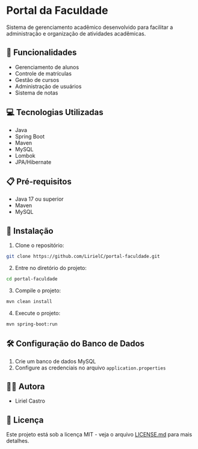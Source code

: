 # Portal da Faculdade

Sistema de gerenciamento acadêmico desenvolvido para facilitar a administração e organização de atividades acadêmicas.

## 🚀 Funcionalidades

- Gerenciamento de alunos
- Controle de matrículas
- Gestão de cursos
- Administração de usuários
- Sistema de notas

## 💻 Tecnologias Utilizadas

- Java
- Spring Boot
- Maven
- MySQL
- Lombok
- JPA/Hibernate

## 📋 Pré-requisitos

- Java 17 ou superior
- Maven
- MySQL

## 🔧 Instalação

1. Clone o repositório:
```bash
git clone https://github.com/LirielC/portal-faculdade.git
```

2. Entre no diretório do projeto:
```bash
cd portal-faculdade
```

3. Compile o projeto:
```bash
mvn clean install
```

4. Execute o projeto:
```bash
mvn spring-boot:run
```

## 🛠️ Configuração do Banco de Dados

1. Crie um banco de dados MySQL
2. Configure as credenciais no arquivo `application.properties`

## 👩‍💻 Autora

- Liriel Castro

## 📄 Licença

Este projeto está sob a licença MIT - veja o arquivo [LICENSE.md](LICENSE.md) para mais detalhes. 
